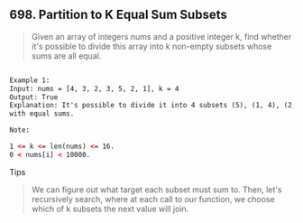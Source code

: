 ## 698. Partition to K Equal Sum Subsets

> Given an array of integers nums and a positive integer k, 
> find whether it's possible to divide this array into k non-empty subsets 
> whose sums are all equal.


```html

Example 1:
Input: nums = [4, 3, 2, 3, 5, 2, 1], k = 4
Output: True
Explanation: It's possible to divide it into 4 subsets (5), (1, 4), (2,3), (2,3) 
with equal sums.

Note:

1 <= k <= len(nums) <= 16.
0 < nums[i] < 10000.

```

Tips
> We can figure out what target each subset must sum to. Then, 
> let's recursively search, where at each call to our function, 
> we choose which of k subsets the next value will join.









